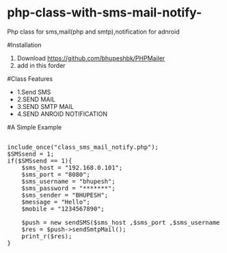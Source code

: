 # php-class-with-sms-mail-notify-
Php class for sms,mail(php and smtp),notification for adnroid

#Installation
1. Download https://github.com/bhupeshbk/PHPMailer
2. add in this forder

#Class Features
<ul>
<li>1.Send SMS</li>
<li>2.SEND MAIL</li>
<li>3.SEND SMTP MAIL</li>
<li>4.SEND ANROID NOTIFICATION</li>
</ul>

#A Simple Example
<pre>

include_once("class_sms_mail_notify.php");
$SMSsend = 1;
if($SMSsend == 1){		
	$sms_host = "192.168.0.101";
    $sms_port = "8080";
    $sms_username = "bhupesh";
    $sms_password = "*******";
    $sms_sender = "BHUPESH";
	$message = "Hello";
	$mobile = "1234567890";
	
	$push = new sendSMS($sms_host ,$sms_port ,$sms_username ,$sms_password ,$sms_sender ,$message ,$mobile);
	$res = $push->sendSmtpMail();
	print_r($res);
}

</pre>

